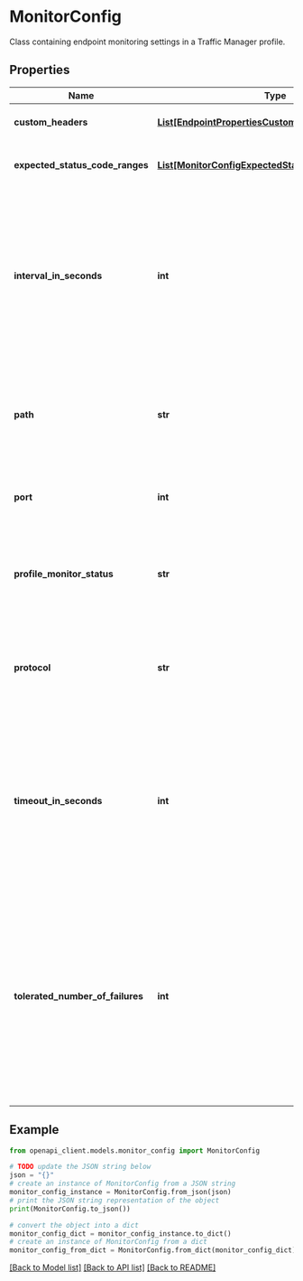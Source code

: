 # MonitorConfig

Class containing endpoint monitoring settings in a Traffic Manager profile.

## Properties

Name | Type | Description | Notes
------------ | ------------- | ------------- | -------------
**custom_headers** | [**List[EndpointPropertiesCustomHeadersInner]**](EndpointPropertiesCustomHeadersInner.md) | List of custom headers. | [optional] 
**expected_status_code_ranges** | [**List[MonitorConfigExpectedStatusCodeRangesInner]**](MonitorConfigExpectedStatusCodeRangesInner.md) | List of expected status code ranges. | [optional] 
**interval_in_seconds** | **int** | The monitor interval for endpoints in this profile. This is the interval at which Traffic Manager will check the health of each endpoint in this profile. | [optional] 
**path** | **str** | The path relative to the endpoint domain name used to probe for endpoint health. | [optional] 
**port** | **int** | The TCP port used to probe for endpoint health. | [optional] 
**profile_monitor_status** | **str** | The profile-level monitoring status of the Traffic Manager profile. | [optional] 
**protocol** | **str** | The protocol (HTTP, HTTPS or TCP) used to probe for endpoint health. | [optional] 
**timeout_in_seconds** | **int** | The monitor timeout for endpoints in this profile. This is the time that Traffic Manager allows endpoints in this profile to response to the health check. | [optional] 
**tolerated_number_of_failures** | **int** | The number of consecutive failed health check that Traffic Manager tolerates before declaring an endpoint in this profile Degraded after the next failed health check. | [optional] 

## Example

```python
from openapi_client.models.monitor_config import MonitorConfig

# TODO update the JSON string below
json = "{}"
# create an instance of MonitorConfig from a JSON string
monitor_config_instance = MonitorConfig.from_json(json)
# print the JSON string representation of the object
print(MonitorConfig.to_json())

# convert the object into a dict
monitor_config_dict = monitor_config_instance.to_dict()
# create an instance of MonitorConfig from a dict
monitor_config_from_dict = MonitorConfig.from_dict(monitor_config_dict)
```
[[Back to Model list]](../README.md#documentation-for-models) [[Back to API list]](../README.md#documentation-for-api-endpoints) [[Back to README]](../README.md)



